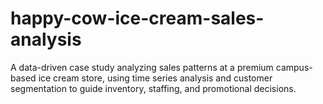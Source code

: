 # happy-cow-ice-cream-sales-analysis
A data-driven case study analyzing sales patterns at a premium campus-based ice cream store, using time series analysis and customer segmentation to guide inventory, staffing, and promotional decisions.

